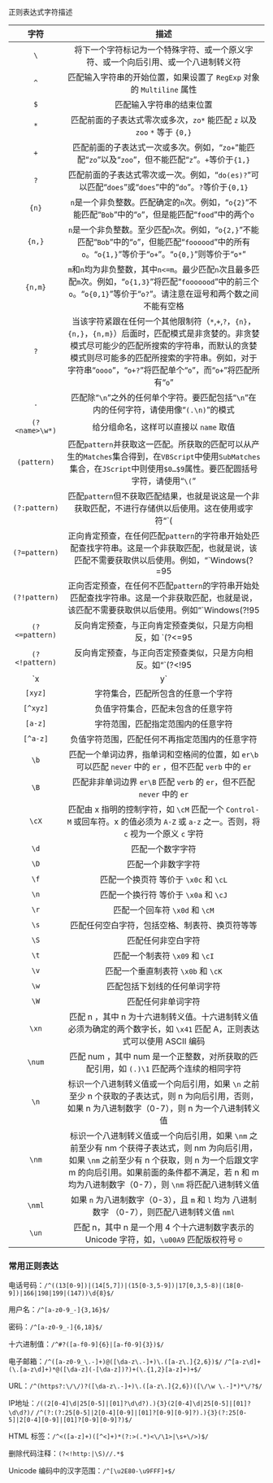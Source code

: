 正则表达式字符描述

|      字符      |                             描述                             |
| :------------: | :----------------------------------------------------------: |
|      `\`       | 将下一个字符标记为一个特殊字符、或一个原义字符、或一个向后引用、或一个八进制转义符 |
|      `^`       | 匹配输入字符串的开始位置，如果设置了 `RegExp` 对象的 `Multiline` 属性 |
|      `$`       |                   匹配输入字符串的结束位置                   |
|      `*`       | 匹配前面的子表达式零次或多次，`zo*` 能匹配 `z` 以及 `zoo` `*` 等于 `{0,}` |
|      `+`       | 匹配前面的子表达式一次或多次。例如，“`zo+`”能匹配“`zo`”以及“`zoo`”，但不能匹配“`z`”。`+`等价于`{1,}` |
|      `?`       | 匹配前面的子表达式零次或一次。例如，“`do(es)?`”可以匹配“`does`”或“`does`”中的“`do`”。`?`等价于`{0,1}` |
|     `{n}`      | `n`是一个非负整数。匹配确定的`n`次。例如，“`o{2}`”不能匹配“`Bob`”中的“`o`”，但是能匹配“`food`”中的两个`o` |
|     `{n,}`     | `n`是一个非负整数。至少匹配`n`次。例如，“`o{2,}`”不能匹配“`Bob`”中的“`o`”，但能匹配“`foooood`”中的所有`o`。“`o{1,}`”等价于“`o+`”。“`o{0,}`”则等价于“`o*`” |
|    `{n,m}`     | `m`和`n`均为非负整数，其中`n<=m`。最少匹配`n`次且最多匹配`m`次。例如，“`o{1,3}`”将匹配“`fooooood`”中的前三个`o`。“`o{0,1}`”等价于“`o?`”。请注意在逗号和两个数之间不能有空格 |
|      `?`       | 当该字符紧跟在任何一个其他限制符（`*`,`+`,`?`，`{n}`，`{n,}`，`{n,m}`）后面时，匹配模式是非贪婪的。非贪婪模式尽可能少的匹配所搜索的字符串，而默认的贪婪模式则尽可能多的匹配所搜索的字符串。例如，对于字符串“`oooo`”，“`o+?`”将匹配单个“`o`”，而“`o+`”将匹配所有“`o`” |
|      `.`       | 匹配除“`\n`”之外的任何单个字符。要匹配包括“`\n`”在内的任何字符，请使用像“`(.\n)`”的模式 |
| `(?<name>\w*)` |            给分组命名，这样可以直接以 `name` 取值            |
|  `(pattern)`   | 匹配`pattern`并获取这一匹配。所获取的匹配可以从产生的`Matches`集合得到，在`VBScript`中使用`SubMatches`集合，在`JScript`中则使用`$0…$9`属性。要匹配圆括号字符，请使用“`\(`” |
| `(?:pattern)`  | 匹配`pattern`但不获取匹配结果，也就是说这是一个非获取匹配，不进行存储供以后使用。这在使用或字符“`(|)`“ 来组合一个模式的各个部分很有用，如 `industr(?:y|ies)` 就是一个比 `industry|industries` 更简略的表达式 |
| `(?=pattern)`  | 正向肯定预查，在任何匹配`pattern`的字符串开始处匹配查找字符串。这是一个非获取匹配，也就是说，该匹配不需要获取供以后使用。例如，“`Windows(?=95|98|NT|2000)`“ 中的 `windows` ，但不能匹配 `windows3.1` 中的 `windows` 预查不消耗字符，在一个匹配发生后，在最后一次匹配之后立即开始下一次匹配的搜索，而不是从包含预查的字符之后开始 |
| `(?!pattern)`  | 正向否定预查，在任何不匹配`pattern`的字符串开始处匹配查找字符串。这是一个非获取匹配，也就是说，该匹配不需要获取供以后使用。例如“`Windows(?!95|98|NT|2000)` 能匹配 `windows3.1` 中的 `windows` ，但不能匹配 `windows2000` 中的 `windows` 预查不消耗字符，也就说在一个匹配发生后，在最后一次匹配之后立即开始下一次匹配的搜索，而不是从包含预查的字符之后开始 |
| `(?<=pattern)` | 反向肯定预查，与正向肯定预查类似，只是方向相反，如 `(?<=95|98|NT|2000)Windows` 能匹配 `2000Windows` 中的 `Windows` ，但不能匹配 `3.1Windows` 中的 `Windows` |
| `(?<!pattern)` | 反向肯定预查，与正向否定预查类似，只是方向相反。如“`(?<!95|98|NT|2000)Windows` 能匹配 `3.1Windows` 中的 `windows` 但不能匹配 `2000Windows` 中的 `windows` |
|     `x|y`      | 匹配 x 或 y 如 `z|food` 匹配 z 或 food，`(z|f)ood` 匹配 `zood` 或 `food` |
|    `[xyz]`     |              字符集合，匹配所包含的任意一个字符              |
|    `[^xyz]`    |              负值字符集合，匹配未包含的任意字符              |
|    `[a-z]`     |              字符范围，匹配指定范围内的任意字符              |
|    `[^a-z]`    |        负值字符范围，匹配任何不再指定范围内的任意字符        |
|      `\b`      | 匹配一个单词边界，指单词和空格间的位置，如 `er\b` 可以匹配 `never` 中的 `er` ，但不匹配 `verb` 中的 `er` |
|      `\B`      | 匹配非非单词边界 `er\B` 匹配 `verb` 的 `er`，但不匹配 `never` 中的 `er` |
|     `\cX`      | 匹配由 x 指明的控制字符，如 `\cM` 匹配一个 `Control-M` 或回车符。x 的值必须为 `A-Z` 或 `a-z` 之一。否则，将 `c` 视为一个原义 `c` 字符 |
|      `\d`      |                       匹配一个数字字符                       |
|      `\D`      |                      匹配一个非数字字符                      |
|      `\f`      |            匹配一个换页符 等价于 `\x0c` 和 `\cL`             |
|      `\n`      |            匹配一个换行符 等价于 `\x0a` 和 `\cJ`             |
|      `\r`      |                匹配一个回车符 `\x0d` 和 `\cM`                |
|      `\s`      |        匹配任何空白字符，包括空格、制表符、换页符等等        |
|      `\S`      |                      匹配任何非空白字符                      |
|      `\t`      |                匹配一个制表符 `\x09` 和 `\cI`                |
|      `\v`      |              匹配一个垂直制表符 `\x0b` 和 `\cK`              |
|      `\w`      |                 匹配包括下划线的任何单词字符                 |
|      `\W`      |                      匹配任何非单词字符                      |
|     `\xn`      | 匹配 n ，其中 n 为十六进制转义值。十六进制转义值必须为确定的两个数字长，如 `\x41` 匹配 A，正则表达式可以使用 ASCII 编码 |
|     `\num`     | 匹配 num ，其中 num 是一个正整数，对所获取的匹配引用，如 `(.)\1` 匹配两个连续的相同字符 |
|      `\n`      | 标识一个八进制转义值或一个向后引用，如果 `\n` 之前至少 n 个获取的子表达式，则 n 为向后引用，否则，如果 n 为八进制数字（0-7），则 n 为一个八进制转义值 |
|     `\nm`      | 标识一个八进制转义值或一个向后引用，如果 `\nm` 之前至少有 nm 个获得子表达式，则 nm 为向后引用，如果 `\nm` 之前至少有 n 个获取，则 n 为一个后跟文字 m 的向后引用。如果前面的条件都不满足，若 n 和 m 均为八进制数字（0-7），则 `\nm` 将匹配八进制转义值 |
|     `\nml`     | 如果 `n` 为八进制数字（0-3），且 `m` 和 `l` 均为 八进制数字 （0-7），则匹配八进制转义值 `nml` |
|     `\un`      | 匹配 n，其中 n 是一个用 4 个十六进制数字表示的 Unicode 字符，如，`\u00A9` 匹配版权符号 `©` |



### 常用正则表达 

电话号码：`/^((13[0-9])|(14[5,7])|(15[0-3,5-9])|17[0,3,5-8)|(18[0-9])|166|198|199|(147))\d{8}$/`

用户名：`/^[a-z0-9_-]{3,16}$/`

密码：`/^[a-z0-9_-]{6,18}$/`

十六进制值：`/^#?([a-f0-9]{6}|[a-f0-9]{3})$/`

电子邮箱：`/^([a-z0-9_\.-]+)@([\da-z\.-]+)\.([a-z\.]{2,6})$/`
`/^[a-z\d]+(\.[a-z\d]+)*@([\da-z](-[\da-z])?)+(\.{1,2}[a-z]+)+$/`

URL：`/^(https?:\/\/)?([\da-z\.-]+)\.([a-z\.]{2,6})([\/\w \.-]*)*\/?$/`

IP地址：`/((2[0-4]\d|25[0-5]|[01]?\d\d?).){3}(2[0-4]\d|25[0-5]|[01]?\d\d?)/`
`/^(?:(?:25[0-5]|2[0-4][0-9]|[01]?[0-9][0-9]?).){3}(?:25[0-5]|2[0-4][0-9]|[01]?[0-9][0-9]?)$/`

HTML 标签：`/^<([a-z]+)([^<]+)*(?:>(.*)<\/\1>|\s+\/>)$/`

删除代码注释：`(?<!http:|\S)//.*$`

Unicode 编码中的汉字范围：`/^[\u2E80-\u9FFF]+$/`



